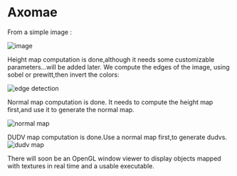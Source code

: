# Axomae

From a simple image : 

![image](https://cloud.githubusercontent.com/assets/18567118/20143822/c50a4422-a69a-11e6-9eef-1a023102e804.jpg)

Height map computation is done,although it needs some customizable parameters...will be added later.
We compute the edges of the image, using sobel or prewitt,then invert the colors:

![edge detection](https://cloud.githubusercontent.com/assets/18567118/20143397/2660f704-a699-11e6-9165-8a8569a420d6.jpg)

Normal map computation is done. It needs to compute the height map first,and use it to generate the normal map.


![normal map](https://cloud.githubusercontent.com/assets/18567118/20143711/5bcad760-a69a-11e6-8239-112496ff6c19.jpg)



DUDV map computation is done.Use a normal map first,to generate dudvs.
![dudv map](https://cloud.githubusercontent.com/assets/18567118/20150815/0d44dbd6-a6b8-11e6-9974-9553c61324ff.jpg)


There will soon be an OpenGL window viewer to display objects mapped with textures in real time and a usable executable. 
